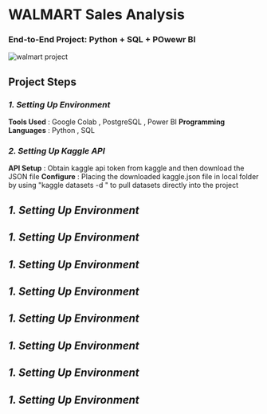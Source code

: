 # WALMART Sales Analysis
### End-to-End Project: Python + SQL + POwewr BI    

![walmart project](https://github.com/user-attachments/assets/70fadc2e-1f95-49c2-975a-f20c659e785f)

##  **Project Steps**
### *1. Setting Up Environment*

 **Tools Used** : Google Colab , PostgreSQL , Power BI
**Programming Languages** : Python , SQL

### *2. Setting Up Kaggle API*

**API Setup** : Obtain kaggle api token from kaggle and then download the JSON file
**Configure** : Placing the downloaded kaggle.json file in local folder by using "kaggle datasets -d <dataset-path> " to pull datasets directly into the project

## *1. Setting Up Environment*

## *1. Setting Up Environment*

## *1. Setting Up Environment*

## *1. Setting Up Environment*

## *1. Setting Up Environment*

## *1. Setting Up Environment*

## *1. Setting Up Environment*

## *1. Setting Up Environment*









